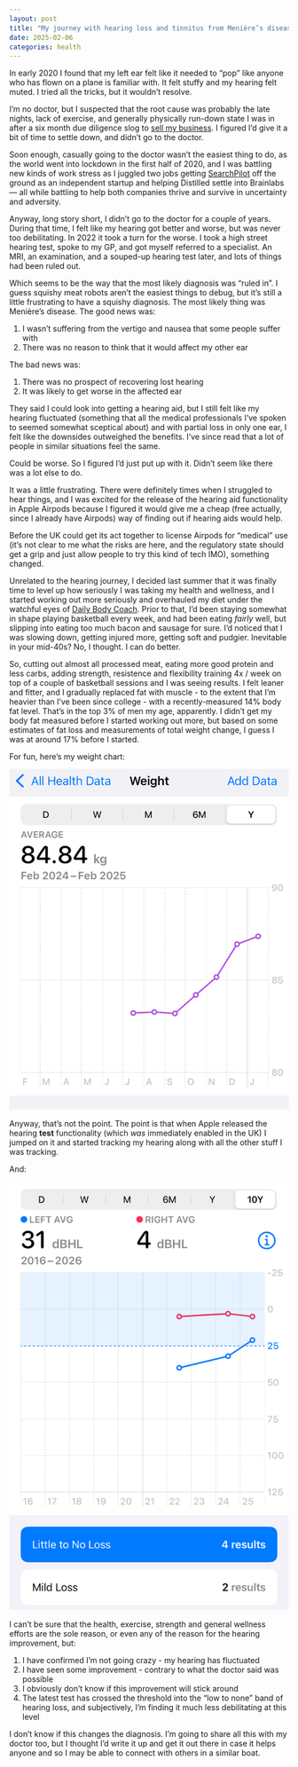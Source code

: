 ```yaml
---
layout: post
title: "My journey with hearing loss and tinnitus from Menière’s disease with partial recovery"
date: 2025-02-06
categories: health
---
```


In early 2020 I found that my left ear felt like it needed to “pop” like anyone who has flown on a plane is familiar with. It felt stuffy and my hearing felt muted. I tried all the tricks, but it wouldn’t resolve.

I’m no doctor, but I suspected that the root cause was probably the late nights, lack of exercise, and generally physically run-down state I was in after a six month due diligence slog to [sell my business](https://x.com/willcritchlow/status/1224705651072471046). I figured I’d give it a bit of time to settle down, and didn’t go to the doctor.

Soon enough, casually going to the doctor wasn’t the easiest thing to do, as the world went into lockdown in the first half of 2020, and I was battling new kinds of work stress as I juggled two jobs getting [SearchPilot](https://www.searchpilot.com) off the ground as an independent startup and helping Distilled settle into Brainlabs — all while battling to help both companies thrive and survive in uncertainty and adversity.

Anyway, long story short, I didn’t go to the doctor for a couple of years. During that time, I felt like my hearing got better and worse, but was never too debilitating. In 2022 it took a turn for the worse. I took a high street hearing test, spoke to my GP, and got myself referred to a specialist. An MRI, an examination, and a souped-up hearing test later, and lots of things had been ruled out.

Which seems to be the way that the most likely diagnosis was “ruled in”. I guess squishy meat robots aren’t the easiest things to debug, but it’s still a little frustrating to have a squishy diagnosis. The most likely thing was Menière’s disease. The good news was:

1. I wasn’t suffering from the vertigo and nausea that some people suffer with
2. There was no reason to think that it would affect my other ear

The bad news was:

1. There was no prospect of recovering lost hearing
2. It was likely to get worse in the affected ear

They said I could look into getting a hearing aid, but I still felt like my hearing fluctuated (something that all the medical professionals I’ve spoken to seemed somewhat sceptical about) and with partial loss in only one ear, I felt like the downsides outweighed the benefits. I’ve since read that a lot of people in similar situations feel the same.

Could be worse. So I figured I’d just put up with it. Didn’t seem like there was a lot else to do.

It was a little frustrating. There were definitely times when I struggled to hear things, and I was excited for the release of the hearing aid functionality in Apple Airpods because I figured it would give me a cheap (free actually, since I already have Airpods) way of finding out if hearing aids would help.

Before the UK could get its act together to license Airpods for “medical” use (it’s not clear to me what the risks are here, and the regulatory state should get a grip and just allow people to try this kind of tech IMO), something changed.

Unrelated to the hearing journey, I decided last summer that it was finally time to level up how seriously I was taking my health and wellness, and I started working out more seriously and overhauled my diet under the watchful eyes of [Daily Body Coach](https://www.dailybodycoach.com/). Prior to that, I’d been staying somewhat in shape playing basketball every week, and had been eating *fairly* well, but slipping into eating too much bacon and sausage for sure. I’d noticed that I was slowing down, getting injured more, getting soft and pudgier. Inevitable in your mid-40s? No, I thought. I can do better.

So, cutting out almost all processed meat, eating more good protein and less carbs, adding strength, resistence and flexibility training 4x / week on top of a couple of basketball sessions and I was seeing results. I felt leaner and fitter, and I gradually replaced fat with muscle - to the extent that I’m heavier than I’ve been since college - with a recently-measured 14% body fat level. That’s in the top 3% of men my age, apparently. I didn’t get my body fat measured before I started working out more, but based on some estimates of fat loss and measurements of total weight change, I guess I was at around 17% before I started.

For fun, here’s my weight chart:

![My weight trend journey](/assets/images/hearing-tinnitus-partial-recovery/weight.jpg)

Anyway, that’s not the point. The point is that when Apple released the hearing **test** functionality (which *was* immediately enabled in the UK) I jumped on it and started tracking my hearing along with all the other stuff I was tracking.

And:

![Trends in my hearing](/assets/images/hearing-tinnitus-partial-recovery/hearing.jpg)

I can’t be sure that the health, exercise, strength and general wellness efforts are the sole reason, or even any of the reason for the hearing improvement, but:

1. I have confirmed I’m not going crazy - my hearing has fluctuated
2. I have seen some improvement - contrary to what the doctor said was possible
3. I obviously don’t know if this improvement will stick around
4. The latest test has crossed the threshold into the “low to none” band of hearing loss, and subjectively, I’m finding it much less debilitating at this level

I don’t know if this changes the diagnosis. I’m going to share all this with my doctor too, but I thought I’d write it up and get it out there in case it helps anyone and so I may be able to connect with others in a similar boat.
